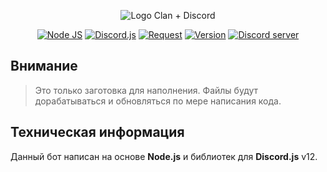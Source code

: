 <p align="center">
<img src="https://i.imgur.com/FXZj1IK.jpg" alt="Logo Clan + Discord" />
</p>

<p align="center">
<a href="http://nodejs.org"><img src="https://img.shields.io/badge/Node.js-12.x-red.svg" alt="Node JS"></a>
<a href="https://discord.js.org"><img src="https://img.shields.io/badge/Discord.js-12.4.0-orange.svg" alt="Discord.js"></a>
<a href="https://www.npmjs.com/package/request"><img src="https://img.shields.io/badge/Request-2.88.2-yellow.svg" alt="Request"></a>
<a href="https://github.com/sx007/wf_rsd-bot_v12/blob/master/changelog.md"><img src="https://img.shields.io/badge/Version-12.2020.10.31-brightgreen.svg" alt="Version"></a>
<a href="https://discord.gg/PR57GzV"><img src="https://discordapp.com/api/guilds/307431674671792129/widget.png" alt="Discord server"></a>
</p>

## Внимание
> Это только заготовка для наполнения. Файлы будут дорабатываться и обновляться по мере написания кода.

## Техническая информация
Данный бот написан на основе __Node.js__ и библиотек для __Discord.js__ v12. 
